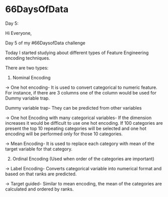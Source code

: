 # 66DaysOfData

Day 5:

Hi Everyone,

Day 5 of my #66DaysofData challenge

Today I started studying about different types of Feature Engineering encoding techniques.

There are two types: 

1) Nominal Encoding

-> One hot encoding- It is used to convert categorical to numeric feature. For instance, if there are 3 columns one of the column would be used for Dummy variable trap.

Dummy variable trap- They can be predicted from other variables

-> One hot Encoding with many categorical variables- If the dimension increases it would be difficult to use one hot encoding. If 100 categories are present the top 10 repeating categories will be selected and one hot encoding will be performed only for those 10 categories.

-> Mean Encoding- It is used to replace each category with mean of the target variable for that category.



2) Ordinal Encoding (Used when order of the categories are important)

-> Label Encoding- Converts categorical variable into numerical format and based on that ranks are predicted.

-> Target guided- Similar to mean encoding, the mean of the categories are calculated and ordered by ranks.




